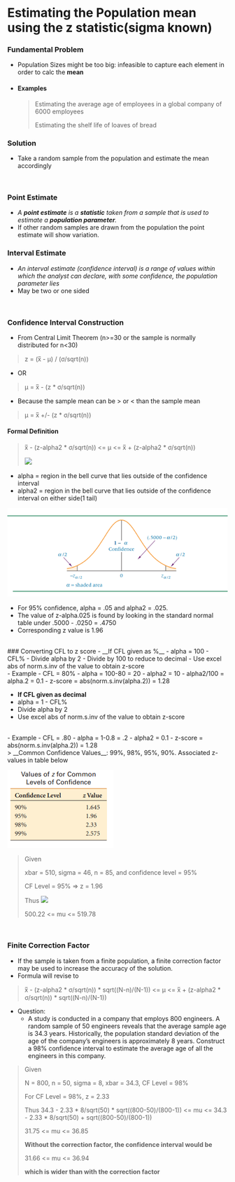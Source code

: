 # Estimating the Population mean using the z statistic(sigma known)

### Fundamental Problem
- Population Sizes might be too big: infeasible to capture each element in order to calc the **mean**
- #### Examples
	> Estimating the average age of employees in a global company of 6000 employees
	>
	> Estimating the shelf life of loaves of bread

### Solution
- Take a random sample from the population and estimate the mean accordingly
<br>

### Point Estimate
- *A __point estimate__ is a __statistic__ taken from a sample that is used to estimate a __population parameter__.*
- If other random samples are drawn from the population the point estimate will show variation.

### Interval Estimate
- *An interval estimate (confidence interval) is a range of values within which the analyst can declare, with some confidence, the population parameter lies*
- May be two or one sided
<br>

### Confidence Interval Construction
- From Central Limit Theorem (n>=30 or the sample is normally distributed for n<30)
> z = (x̅ - μ) / (σ/sqrt(n))
- OR
> μ = x̅ - (z * σ/sqrt(n))
- Because the sample mean can be > or < than the sample mean
> μ = x̅ +/- (z * σ/sqrt(n))
#### Formal Definition
> x̅ - (z-alpha2 * σ/sqrt(n)) <= μ <= x̅ + (z-alpha2 * σ/sqrt(n))
>
> <img src="https://chart.apis.google.com/chart?cht=tx&chl=%5Cbar%7Bx%7D%20-%20z%20*%20%5Csigma%2F%5Csqrt%7Bn%7D%20%3C%3D%20%5Cmu%20%3C%3D%20%5Cbar%7Bx%7D%20%2B%20z%20*%20%5Csigma%2F%5Csqrt%7Bn%7D">
- alpha = region in the bell curve that lies outside of the confidence interval
- alpha2 = region in the bell curve that lies outside of the confidence interval on either side(1 tail)

<img src="https://github.com/vasudev89/Term2-QAB/blob/master/Chapter%208/Fig%208.3.PNG"
     alt="Fig 8.3"
     style="margin: auto;" />

- For 95% confidence, alpha = .05 and alpha2 = .025.
- The value of z-alpha.025 is found by looking in the standard normal table under .5000 - .0250 = .4750
- Corresponding z value is 1.96

<br>
### Converting CFL to z score
- __If CFL given as %__
- alpha = 100 - CFL%
- Divide alpha by 2
- Divide by 100 to reduce to decimal
- Use excel abs of norm.s.inv of the value to obtain z-score
<br>
- Example
- CFL = 80%
- alpha = 100-80 = 20
- alpha2 = 10
- alpha2/100 = alpha.2 = 0.1
- z-score = abs(norm.s.inv(alpha.2)) = 1.28

<br>

- __If CFL given as decimal__
- alpha = 1 - CFL%
- Divide alpha by 2
- Use excel abs of norm.s.inv of the value to obtain z-score
<br>
- Example
- CFL = .80
- alpha = 1-0.8 = .2
- alpha2 = 0.1
- z-score = abs(norm.s.inv(alpha.2)) = 1.28

<br>
> __Common Confidence Values__: 99%, 98%, 95%, 90%. Associated z-values in table below

<img src="https://github.com/vasudev89/Term2-QAB/blob/master/Chapter%208/Table%208.1.PNG"
     alt="Table 8.1"
     style="margin: auto;" />

> Given
>
> xbar = 510, sigma = 46, n = 85, and confidence level = 95%
> 
> CF Level = 95% => z = 1.96
>
> Thus <img src="https://chart.apis.google.com/chart?cht=tx&chl=510%20-%201.96%20*%2046%2F%5Csqrt%7B85%7D%20%3C%3D%20%5Cmu%20%3C%3D%20510%20%2B%201.96%20*%2046%2F%5Csqrt%7B85%7D"/>
>
> 500.22 <= mu <= 519.78

<br>

### Finite Correction Factor

- If the sample is taken from a finite population, a finite correction factor may be used to increase the accuracy of the solution.
- Formula will revise to
> x̅ - (z-alpha2 * σ/sqrt(n)) * sqrt((N-n)/(N-1)) <= μ <= x̅ + (z-alpha2 * σ/sqrt(n)) * sqrt((N-n)/(N-1))

- Question:
	- A study is conducted in a company that employs 800 engineers. A random sample of 50 engineers reveals that the average sample age is 34.3 years. Historically, the population standard deviation of the age of the company’s engineers is approximately 8 years. Construct a 98% confidence interval to estimate the average age of all the engineers in this company.

> Given
>
> N = 800, n = 50, sigma = 8, xbar = 34.3, CF Level = 98%
>
> For CF Level = 98%, z = 2.33
>
> Thus
> 34.3 - 2.33 * 8/sqrt(50) * sqrt((800-50)/(800-1)) <= mu <= 34.3 - 2.33 * 8/sqrt(50) + sqrt((800-50)/(800-1))
> 
> 31.75 <= mu <= 36.85
>
> __Without the correction factor, the confidence interval would be__
>
> 31.66 <= mu <= 36.94
>
> __which is wider than with the correction factor__